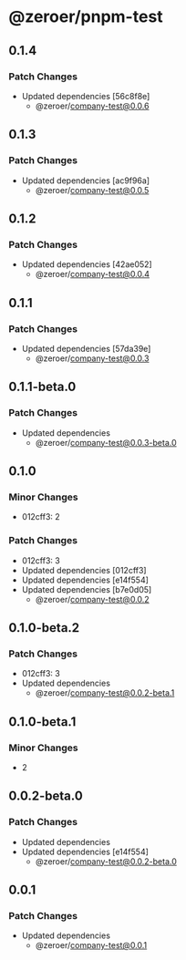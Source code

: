 # @zeroer/pnpm-test

## 0.1.4

### Patch Changes

- Updated dependencies [56c8f8e]
  - @zeroer/company-test@0.0.6

## 0.1.3

### Patch Changes

- Updated dependencies [ac9f96a]
  - @zeroer/company-test@0.0.5

## 0.1.2

### Patch Changes

- Updated dependencies [42ae052]
  - @zeroer/company-test@0.0.4

## 0.1.1

### Patch Changes

- Updated dependencies [57da39e]
  - @zeroer/company-test@0.0.3

## 0.1.1-beta.0

### Patch Changes

- Updated dependencies
  - @zeroer/company-test@0.0.3-beta.0

## 0.1.0

### Minor Changes

- 012cff3: 2

### Patch Changes

- 012cff3: 3
- Updated dependencies [012cff3]
- Updated dependencies [e14f554]
- Updated dependencies [b7e0d05]
  - @zeroer/company-test@0.0.2

## 0.1.0-beta.2

### Patch Changes

- 012cff3: 3
- Updated dependencies
  - @zeroer/company-test@0.0.2-beta.1

## 0.1.0-beta.1

### Minor Changes

- 2

## 0.0.2-beta.0

### Patch Changes

- Updated dependencies
- Updated dependencies [e14f554]
  - @zeroer/company-test@0.0.2-beta.0

## 0.0.1

### Patch Changes

- Updated dependencies
  - @zeroer/company-test@0.0.1
